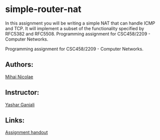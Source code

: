 # simple-router-nat
In this assignment you will be writing a simple NAT that can handle ICMP and TCP. It will implement a subset of the functionality specified by RFC5382 and RFC5508. Programming assignment for CSC458/2209 - Computer Networks.

Programming assignment for CSC458/2209 - Computer Networks.

## Authors:
[Mihai Nicolae](http://github.com/mnicolae)  

## Instructor:
[Yashar Ganjali](http://www.cs.toronto.edu/~yganjali/)

## Links:
[Assignment handout](http://mnicolae.github.io/simple-router-nat/)
